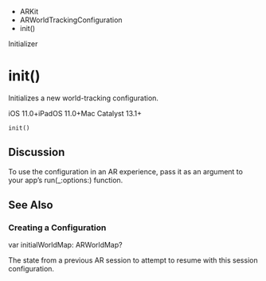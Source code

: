 

- ARKit
- ARWorldTrackingConfiguration
-  init() 

Initializer

# init()

Initializes a new world-tracking configuration.

iOS 11.0+iPadOS 11.0+Mac Catalyst 13.1+

``` source
init()
```

## Discussion

To use the configuration in an AR experience, pass it as an argument to your app’s run(_:options:) function.

## See Also

### Creating a Configuration

var initialWorldMap: ARWorldMap?

The state from a previous AR session to attempt to resume with this session configuration.

